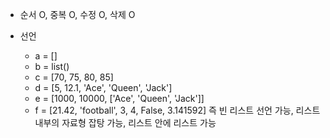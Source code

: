 - 순서 O, 중복 O, 수정 O, 삭제 O

- 선언
	- a = []
	- b = list()
	- c = \[70, 75, 80, 85\]
	- d = \[5, 12.1, 'Ace', 'Queen', 'Jack'\]
	- e = \[1000, 10000, \['Ace', 'Queen', 'Jack'\]\]
	- f = \[21.42, 'football', 3, 4, False, 3.141592\]
	즉 빈 리스트 선언 가능, 리스트 내부의 자료형 잡탕 가능, 리스트 안에 리스트 가능

